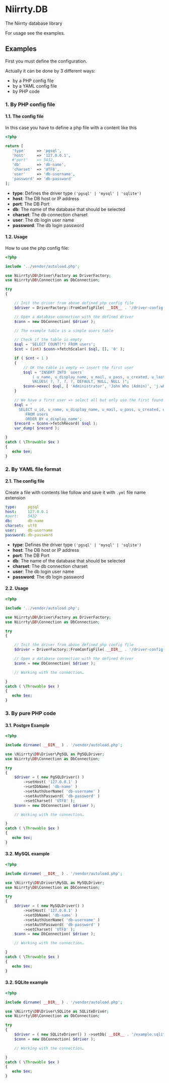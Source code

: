 # Niirrty.DB

The Niirrty database library

For usage see the examples.


## Examples

First you must define the configuration.

Actually it can be done by 3 different ways:

* by a PHP config file
* by a YAML config file
* by PHP code

### 1. By PHP config file

#### 1.1. The config file

In this case you have to define a php file with a content like this

```php
<?php

return [
   'type'     => 'pgsql',
   'host'     => '127.0.0.1',
   #'port'    => 5432,
   'db'       => 'db-name',
   'charset'  => 'UTF8',
   'user'     => 'db-username',
   'password' => 'db-password'
];
```

* **type**:     Defines the driver type `('pgsql' | 'mysql' | 'sqlite')`
* **host**:     The DB host or IP address
* **port**:     The DB Port
* **db**:       The name of the database that should be selected
* **charset**:  The db connection charset
* **user**:     The db login user name
* **password**: The db login password

#### 1.2. Usage

How to use the php config file:

```php
<?php

include '../vendor/autoload.php';

use Niirrty\DB\Driver\Factory as DriverFactory;
use Niirrty\DB\Connection as DbConnection;

try
{

    // Init the driver from above defined php config file
    $driver = DriverFactory::FromConfigFile( __DIR__ . '/driver-config.php' );

    // Open a database connection with the defined driver
    $conn = new DbConnection( $driver );

    // The example table is a simple users table

    // Check if the table is empty 
    $sql = 'SELECT COUNT(*) FROM users';
    $cnt = (int) $conn->fetchScalar( $sql, [], '0' );

    if ( $cnt < 1 )
    {
        // OK the table is empty => insert the first user
        $sql = "INSERT INTO `users`
            ( u_name, u_display_name, u_mail, u_pass, u_created, u_last_login, u_deleted )
            VALUES( ?, ?, ?, ?, DEFAULT, NULL, NULL )";
        $conn->exec( $sql, [ 'Administrator', 'John Who (Admin)', 'j.who@example.com', \hash( 'sha512', 'secret' ) ] );
    }

    // We have a first user => select all but only use the first found record :-D
    $sql = '
      SELECT u_id, u_name, u_display_name, u_mail, u_pass, u_created, u_last_login, u_deleted
         FROM users
         ORDER BY u_display_name';
    $record = $conn->fetchRecord( $sql );
    var_dump( $record );

}
catch ( \Throwable $ex )
{
   echo $ex;
}
```


### 2. By YAML file format

#### 2.1. The config file

Create a file with contents like follow and save it with `.yml` file name extension

```yaml
type:     pgsql
host:     127.0.0.1
#port:    5432
db:       db-name
charset:  utf8
user:     db-username
password: db-password
```

* **type**:     Defines the driver type `('pgsql' | 'mysql' | 'sqlite')`
* **host**:     The DB host or IP address
* **port**:     The DB Port
* **db**:       The name of the database that should be selected
* **charset**:  The db connection charset
* **user**:     The db login user name
* **password**: The db login password

#### 2.2. Usage

```php
<?php

include '../vendor/autoload.php';

use Niirrty\DB\Driver\Factory as DriverFactory;
use Niirrty\DB\Connection as DbConnection;

try
{

    // Init the driver from above defined php config file
    $driver = DriverFactory::FromConfigFile( __DIR__ . '/driver-config.php' );

    // Open a database connection with the defined driver
    $conn = new DbConnection( $driver );

    // Working with the connection…

}
catch ( \Throwable $ex )
{
   echo $ex;
}
```

### 3. By pure PHP code

#### 3.1. Postgre Example

```php
<?php

include dirname( __DIR__ ) . '/vendor/autoload.php';

use \Niirrty\DB\Driver\PgSQL as PgSQLDriver;
use Niirrty\DB\Connection as DbConnection;

try
{
    $driver = ( new PgSQLDriver() )
        ->setHost( '127.0.0.1' )
        ->setDbName( 'db-name' )
        ->setAuthUserName( 'db-username' )
        ->setAuthPassword( 'db-password' )
        ->setCharset( 'UTF8' );
    $conn = new DbConnection( $driver );

    // Working with the connection…

}
catch ( \Throwable $ex )
{
   echo $ex;
}
```

#### 3.2. MySQL example

```php
<?php

include dirname( __DIR__ ) . '/vendor/autoload.php';

use \Niirrty\DB\Driver\MySQL as MySQLDriver;
use Niirrty\DB\Connection as DbConnection;

try
{
    $driver = ( new MySQLDriver() )
        ->setHost( '127.0.0.1' )
        ->setDbName( 'db-name' )
        ->setAuthUserName( 'db-username' )
        ->setAuthPassword( 'db-password' )
        ->setCharset( 'UTF8' );
    $conn = new DbConnection( $driver );

    // Working with the connection…

}
catch ( \Throwable $ex )
{
   echo $ex;
}
```

#### 3.2. SQLite example

```php
<?php

include dirname( __DIR__ ) . '/vendor/autoload.php';

use \Niirrty\DB\Driver\SQLite as SQLiteDriver;
use Niirrty\DB\Connection as DbConnection;

try
{
    $driver = ( new SQLiteDriver() ) ->setDb( __DIR__ . '/example.sqlite3' );
    $conn = new DbConnection( $driver );

    // Working with the connection…

}
catch ( \Throwable $ex )
{
   echo $ex;
}
```
